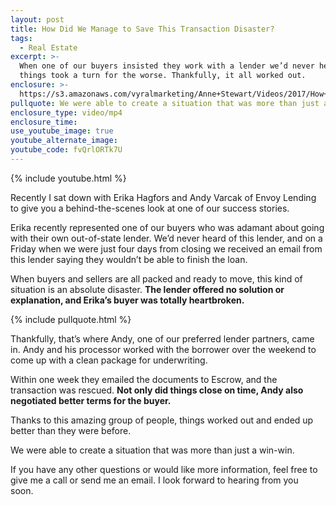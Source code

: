 ```yaml
---
layout: post
title: How Did We Manage to Save This Transaction Disaster?
tags:
  - Real Estate
excerpt: >-
  When one of our buyers insisted they work with a lender we’d never heard of,
  things took a turn for the worse. Thankfully, it all worked out.
enclosure: >-
  https://s3.amazonaws.com/vyralmarketing/Anne+Stewart/Videos/2017/How+Did+We+Manage+to+Save+This+Transaction+Disaster%253F+-+Oregon+Real+Estate+Agent.mp4
pullquote: We were able to create a situation that was more than just a win-win.
enclosure_type: video/mp4
enclosure_time:
use_youtube_image: true
youtube_alternate_image:
youtube_code: fvQrlORTk7U
---
```



{% include youtube.html %}

Recently I sat down with Erika Hagfors and Andy Varcak of Envoy Lending to give you a behind-the-scenes look at one of our success stories.&nbsp;

Erika recently represented one of our buyers who was adamant about going with their own out-of-state lender. We’d never heard of this lender, and on a Friday when we were just four days from closing we received an email from this lender saying they wouldn’t be able to finish the loan.

When buyers and sellers are all packed and ready to move, this kind of situation is an absolute disaster. **The lender offered no solution or explanation, and Erika’s buyer was totally heartbroken.&nbsp;**

{% include pullquote.html %}

Thankfully, that’s where Andy, one of our preferred lender partners, came in. Andy and his processor worked with the borrower over the weekend to come up with a clean package for underwriting.&nbsp;

Within one week they emailed the documents to Escrow, and the transaction was rescued. **Not only did things close on time, Andy also negotiated better terms for the buyer.**

Thanks to this amazing group of people, things worked out and ended up better than they were before.

We were able to create a situation that was more than just a win-win.&nbsp;

If you have any other questions or would like more information, feel free to give me a call or send me an email. I look forward to hearing from you soon.&nbsp;
<br>&nbsp;